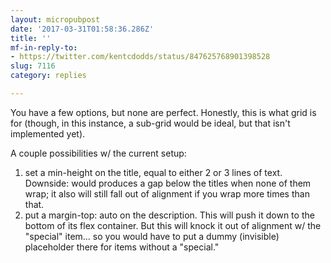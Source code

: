 ```yaml
---
layout: micropubpost
date: '2017-03-31T01:58:36.286Z'
title: ''
mf-in-reply-to:
- https://twitter.com/kentcdodds/status/847625768901398528
slug: 7116
category: replies

---
```

You have a few options, but none are perfect. Honestly, this is what grid is for (though, in this instance, a sub-grid would be ideal, but that isn&#39;t implemented yet).

A couple possibilities w/ the current setup:

1. set a min-height on the title, equal to either 2 or 3 lines of text. Downside: would produces a gap below the titles when none of them wrap; it also will still fall out of alignment if you wrap more times than that.
2. put a margin-top: auto on the description. This will push it down to the bottom of its flex container. But this will knock it out of alignment w/ the &quot;special&quot; item... so you would have to put a dummy (invisible) placeholder there for items without a &quot;special.&quot;
